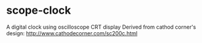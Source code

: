 # scope-clock
A digital clock using oscilloscope CRT display
Derived from cathod corner's design: http://www.cathodecorner.com/sc200c.html